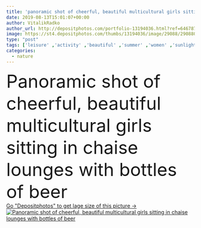 ```yaml
---
title: 'panoramic shot of cheerful, beautiful multicultural girls sitting in chaise lounges with bottles of beer'
date: 2019-08-13T15:01:07+00:00
author: VitalikRadko
author_url: http://depositphotos.com/portfolio-13194036.html?ref=64678756
image: https://st4.depositphotos.com/thumbs/13194036/image/29088/290880876/api_thumb_450.jpg?forcejpeg=true
type: "post"
tags: ['leisure' ,'activity' ,'beautiful' ,'summer' ,'women' ,'sunlight' ,'outdoors' ,'cheerful' ,'nature' ,'water' ,'caucasian' ,'smile' ,'sunshine' ,'friendship' ,'drink' ,'pond' ,'river' ,'emotion' ,'communication' ,'talk' ,'talking' ,'emotional' ,'together' ,'togetherness' ,'friends' ,'beach' ,'bottles' ,'panorama' ,'panoramic' ,'vacation' ,'sunglasses' ,'resort' ,'attractive' ,'outside' ,'beer' ,'lake' ,'sunbathing' ,'speaking' ,'weekend' ,'summertime' ,'riverside' ,'multicultural' ,'multiethnic' ,'swimsuits' ,'Two People' ,'young adult' ,'black woman' ,'african american' ,'spending time' ,'mature content' ]
categories: 
  - nature
---
```

<div aling="center">
            <font size="60"> Panoramic shot of cheerful, beautiful multicultural girls sitting in chaise lounges with bottles of beer</font>   
</div>
<div>
    <a href='https://depositphotos.com/290880876/stock-photo-panoramic-shot-cheerful-beautiful-multicultural.html?ref=64678756' target=_blank > Go "Depositphotos" to get lage size of this picture ->
        <img href='https://depositphotos.com/290880876/stock-photo-panoramic-shot-cheerful-beautiful-multicultural.html?ref=64678756' src='https://st4.depositphotos.com/13194036/29088/i/950/depositphotos_290880876-stock-photo-panoramic-shot-cheerful-beautiful-multicultural.jpg?forcejpeg=true' alt='Panoramic shot of cheerful, beautiful multicultural girls sitting in chaise lounges with bottles of beer' >
    </a>
</div>
